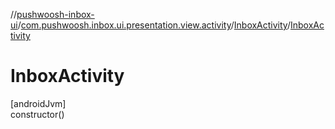 //[pushwoosh-inbox-ui](../../../index.md)/[com.pushwoosh.inbox.ui.presentation.view.activity](../index.md)/[InboxActivity](index.md)/[InboxActivity](-inbox-activity.md)

# InboxActivity

[androidJvm]\
constructor()
